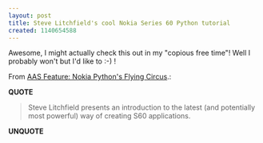 ```yaml
---
layout: post
title: Steve Litchfield's cool Nokia Series 60 Python tutorial
created: 1140654588
---
```

<p>Awesome, I might actually check this out in my "copious free time"! Well I probably won't but I'd like to :-) !</p>

<p>From <a href="http://www.allaboutsymbian.com/features/item/Nokia_Pythons_Flying_Circus.php">AAS Feature: Nokia Python's Flying Circus</a>.:</p>
<p><b>QUOTE</b></p><blockquote>Steve Litchfield presents an introduction to the latest (and potentially most powerful) way of creating S60 applications.
</blockquote><p><b>UNQUOTE</b></p>

